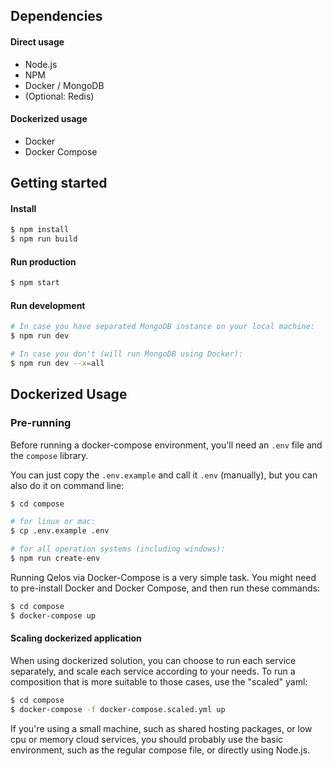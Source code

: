 ## Dependencies
#### Direct usage
- Node.js
- NPM
- Docker / MongoDB
- (Optional: Redis)

#### Dockerized usage
- Docker
- Docker Compose

## Getting started
#### Install
```sh
$ npm install
$ npm run build
```

#### Run production
```sh
$ npm start
```

#### Run development
```sh
# In case you have separated MongoDB instance on your local machine:
$ npm run dev

# In case you don't (will run MongoDB using Docker):
$ npm run dev --x=all
```

## Dockerized Usage

### Pre-running
Before running a docker-compose environment, you'll need an `.env` file and the `compose` library.

You can just copy the `.env.example` and call it `.env` (manually), but you can also do it on command line:
```sh
$ cd compose

# for linux or mac:
$ cp .env.example .env

# for all operation systems (including windows):
$ npm run create-env
```

Running Qelos via Docker-Compose is a very simple task.
You might need to pre-install Docker and Docker Compose, and then run these commands:
```sh
$ cd compose
$ docker-compose up
```

#### Scaling dockerized application
When using dockerized solution, you can choose to run each service separately, and scale each service according to your needs.
To run a composition that is more suitable to those cases, use the "scaled" yaml:
```sh
$ cd compose
$ docker-compose -f docker-compose.scaled.yml up
```
If you're using a small machine, such as shared hosting packages, or low cpu or memory cloud services, you should probably use the basic environment, such as the regular compose file, or directly using Node.js.
